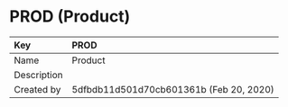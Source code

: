 # PROD \(Product\)

| Key | PROD |
| :--- | :--- |
| Name | Product |
| Description |  |
| Created by | 5dfbdb11d501d70cb601361b \(Feb 20, 2020\) |

